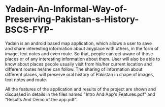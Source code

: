 # Yadain-An-Informal-Way-of-Preserving-Pakistan-s-History-BSCS-FYP-
Yadain is an android based map application, which allows a user to save and share interesting information about anyplace with others, in the form of image, text notes and even route. So that, people can get aware of those places or of any interesting information about them. User will also be able to know about places people usually visit from his/her current location and different routes he/she can follow. The sharing of information about different places, will preserve oral history of Pakistan in shape of images, text notes and route. 

All the features of the application and results of the project are shown and discussed in details in the files named "Intro And App's Features.pdf" and "Results And Demo of the app.pdf".
